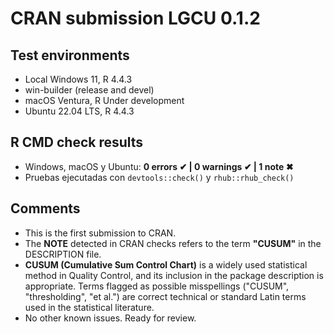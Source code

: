# CRAN submission LGCU 0.1.2

## Test environments
- Local Windows 11, R 4.4.3
- win-builder (release and devel)
- macOS Ventura, R Under development
- Ubuntu 22.04 LTS, R 4.4.3

## R CMD check results
- Windows, macOS y Ubuntu: **0 errors ✔ | 0 warnings ✔ | 1 note ✖**
- Pruebas ejecutadas con `devtools::check()` y `rhub::rhub_check()`

## Comments
- This is the first submission to CRAN.
- The **NOTE** detected in CRAN checks refers to the term 
  **"CUSUM"** in the DESCRIPTION file.
- **CUSUM (Cumulative Sum Control Chart)** is a widely used 
  statistical method in Quality Control, and its inclusion in 
  the package description is appropriate.
  Terms flagged as possible misspellings ("CUSUM", "thresholding", "et al.") 
  are correct technical or standard Latin terms used in the statistical literature.
- No other known issues. Ready for review.
